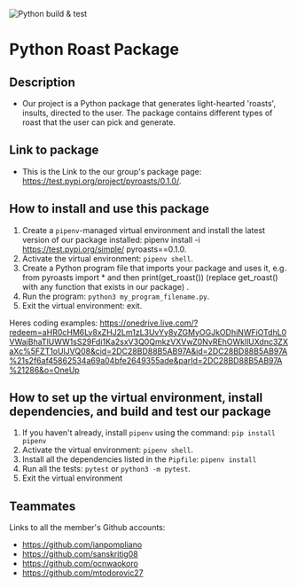 ![Python build & test](https://github.com/software-students-fall2024/3-python-package-all-stars-v3/actions/workflows/build.yml/badge.svg)

# Python Roast Package 

## Description

- Our project is a Python package that generates light-hearted 'roasts', insults, directed to the user. The package contains different types of roast that the user can pick and generate.

## Link to package

- This is the Link to the our group's package page: https://test.pypi.org/project/pyroasts/0.1.0/.

## How to install and use this package

1. Create a `pipenv`-managed virtual environment and install the latest version of our package installed: pipenv install -i https://test.pypi.org/simple/ pyroasts==0.1.0.
2. Activate the virtual environment: `pipenv shell`.
3. Create a Python program file that imports your package and uses it, e.g. from pyroasts import * and then print(get_roast()) (replace get_roast() with any function that exists in our package) .
4. Run the program: `python3 my_program_filename.py`.
5. Exit the virtual environment: exit.

Heres coding examples:
https://onedrive.live.com/?redeem=aHR0cHM6Ly8xZHJ2Lm1zL3UvYy8yZGMyOGJkODhiNWFiOTdhL0VWajBhaTlUWW1sS29Fdi1Ka2sxV3Q0QmkzVXVwZ0NvREhOWkllUXdnc3ZXaXc%5FZT1oUlJVQ08&cid=2DC28BD88B5AB97A&id=2DC28BD88B5AB97A%21s2f6af45862534a69a04bfe2649355ade&parId=2DC28BD88B5AB97A%21286&o=OneUp

## How to set up the virtual environment, install dependencies, and build and test our package

1. If you haven't already, install `pipenv` using the command: `pip install pipenv`
2. Activate the virtual environment: `pipenv shell`.
3. Install all the dependencies listed in the `Pipfile`: `pipenv install`
4. Run all the tests: `pytest` or `python3 -m pytest`.
5. Exit the virtual environment


## Teammates

Links to all the member's Github accounts:
- https://github.com/ianpompliano
- https://github.com/sanskritig08
- https://github.com/ocnwaokoro
- https://github.com/mtodorovic27

